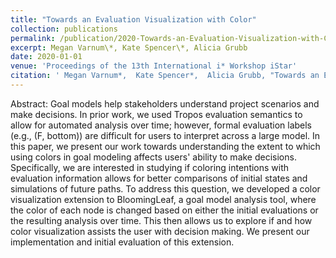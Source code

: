 ```yaml
---
title: "Towards an Evaluation Visualization with Color"
collection: publications
permalink: /publication/2020-Towards-an-Evaluation-Visualization-with-Color
excerpt: Megan Varnum\*, Kate Spencer\*, Alicia Grubb
date: 2020-01-01
venue: 'Proceedings of the 13th International i* Workshop iStar'
citation: ' Megan Varnum*,  Kate Spencer*,  Alicia Grubb, "Towards an Evaluation Visualization with Color." Proceedings of the 13th International i* Workshop iStar, 2020.'
---
```

Abstract: Goal models help stakeholders understand project scenarios and make decisions. In prior work, we used Tropos evaluation semantics to allow for automated analysis over time; however, formal evaluation labels (e.g., (F, bottom)) are difficult for users to interpret across a large model. In this paper, we present our work towards understanding the extent to which using colors in goal modeling affects users' ability to make decisions. Specifically, we are interested in studying if coloring intentions with evaluation information allows for better comparisons of initial states and simulations of future paths. To address this question, we developed a color visualization extension to BloomingLeaf, a goal model analysis tool, where the color of each node is changed based on either the initial evaluations or the resulting analysis over time. This then allows us to explore if and how color visualization assists the user with decision making. We present our implementation and initial evaluation of this extension.

